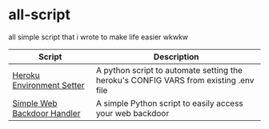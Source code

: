 # all-script
all simple script that i wrote to make life easier wkwkw

| Script                                          | Description   |
| ----------------------------------------------- | ------------- |
| [Heroku Environment Setter](heroku-env-setter)  | A python script to automate setting the heroku's CONFIG VARS from existing .env file  |
| [Simple Web Backdoor Handler](simple-backdoor-handler)   | A simple Python script to easily access your web backdoor |
